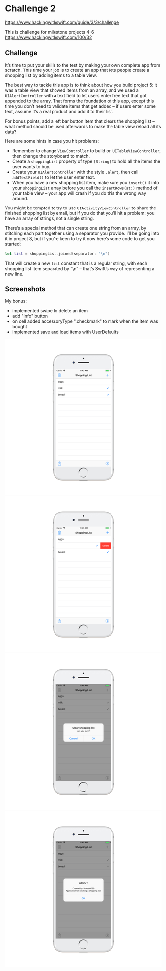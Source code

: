 # Challenge 2

https://www.hackingwithswift.com/guide/3/3/challenge

This is challenge for milestone projects 4-6 https://www.hackingwithswift.com/100/32

## Challenge

It’s time to put your skills to the test by making your own complete app from scratch. This time your job is to create an app that lets people create a shopping list by adding items to a table view.

The best way to tackle this app is to think about how you build project 5: it was a table view that showed items from an array, and we used a ```UIAlertController``` with a text field to let users enter free text that got appended to the array. That forms the foundation of this app, except this time you don’t need to validate items that get added – if users enter some text, assume it’s a real product and add it to their list.

For bonus points, add a left bar button item that clears the shopping list – what method should be used afterwards to make the table view reload all its data?

Here are some hints in case you hit problems:

- Remember to change ```ViewController``` to build on ```UITableViewController```, then change the storyboard to match.
- Create a ```shoppingList``` property of type ```[String]``` to hold all the items the user wants to buy.
- Create your ```UIAlertController``` with the style ```.alert```, then call ```addTextField()``` to let the user enter text.
- When you have a new shopping list item, make sure you ```insert()``` it into your ```shoppingList``` array before you call the ```insertRows(at:)``` method of your table view – your app will crash if you do this the wrong way around.

You might be tempted to try to use ```UIActivityViewController``` to share the finished shopping list by email, but if you do that you’ll hit a problem: you have an array of strings, not a single string.

There’s a special method that can create one string from an array, by stitching each part together using a separator you provide. I’ll be going into it in project 8, but if you’re keen to try it now here’s some code to get you started:

```swift
let list = shoppingList.joined(separator: "\n")
```

That will create a new ```list``` constant that is a regular string, with each shopping list item separated by “\n” – that’s Swift’s way of representing a new line.

## Screenshots

My bonus:
- implemented swipe to delete an item
- add "info" button
- on cell added accessoryType ".checkmark" to mark when the item was bought
- implemented save and load items with UserDefaults

![screenshot1](screenshots/screen01.png)
![screenshot2](screenshots/screen02.png)
![screenshot3](screenshots/screen03.png)
![screenshot4](screenshots/screen04.png)
